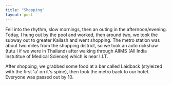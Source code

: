```yaml
---
title: "Shopping"
layout: post
---
```


Fell into the rhythm, slow mornings, then an outing in the afternoon/evening. Today, I hung out by the pool and worked, then around two, we took the subway out to greater Kailash and went shopping. The metro station was about two miles from the shopping district, so we took an auto rickshaw (tutu I if we were in Thailand) after walking through AIIMS (All India Instutitue of Medical Science) which is near I.I.T.

After shopping, we grabbed some food at a bar called Laidback (styleized with the first 'a' on it's spine), then took the metro back to our hotel. Everyone was passed out by 10.
